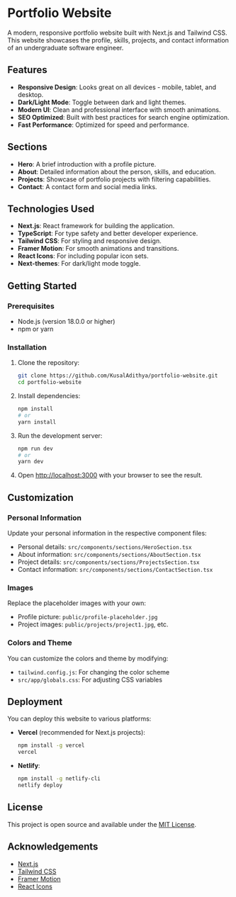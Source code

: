 # Portfolio Website

A modern, responsive portfolio website built with Next.js and Tailwind CSS. This website showcases the profile, skills, projects, and contact information of an undergraduate software engineer.

## Features

- **Responsive Design**: Looks great on all devices - mobile, tablet, and desktop.
- **Dark/Light Mode**: Toggle between dark and light themes.
- **Modern UI**: Clean and professional interface with smooth animations.
- **SEO Optimized**: Built with best practices for search engine optimization.
- **Fast Performance**: Optimized for speed and performance.

## Sections

- **Hero**: A brief introduction with a profile picture.
- **About**: Detailed information about the person, skills, and education.
- **Projects**: Showcase of portfolio projects with filtering capabilities.
- **Contact**: A contact form and social media links.

## Technologies Used

- **Next.js**: React framework for building the application.
- **TypeScript**: For type safety and better developer experience.
- **Tailwind CSS**: For styling and responsive design.
- **Framer Motion**: For smooth animations and transitions.
- **React Icons**: For including popular icon sets.
- **Next-themes**: For dark/light mode toggle.

## Getting Started

### Prerequisites

- Node.js (version 18.0.0 or higher)
- npm or yarn

### Installation

1. Clone the repository:
   ```bash
   git clone https://github.com/KusalAdithya/portfolio-website.git
   cd portfolio-website
   ```

2. Install dependencies:
   ```bash
   npm install
   # or
   yarn install
   ```

3. Run the development server:
   ```bash
   npm run dev
   # or
   yarn dev
   ```

4. Open [http://localhost:3000](http://localhost:3000) with your browser to see the result.

## Customization

### Personal Information

Update your personal information in the respective component files:

- Personal details: `src/components/sections/HeroSection.tsx`
- About information: `src/components/sections/AboutSection.tsx`
- Project details: `src/components/sections/ProjectsSection.tsx`
- Contact information: `src/components/sections/ContactSection.tsx`

### Images

Replace the placeholder images with your own:

- Profile picture: `public/profile-placeholder.jpg`
- Project images: `public/projects/project1.jpg`, etc.

### Colors and Theme

You can customize the colors and theme by modifying:

- `tailwind.config.js`: For changing the color scheme
- `src/app/globals.css`: For adjusting CSS variables

## Deployment

You can deploy this website to various platforms:

- **Vercel** (recommended for Next.js projects):
  ```bash
  npm install -g vercel
  vercel
  ```

- **Netlify**:
  ```bash
  npm install -g netlify-cli
  netlify deploy
  ```

## License

This project is open source and available under the [MIT License](LICENSE).

## Acknowledgements

- [Next.js](https://nextjs.org/)
- [Tailwind CSS](https://tailwindcss.com/)
- [Framer Motion](https://www.framer.com/motion/)
- [React Icons](https://react-icons.github.io/react-icons/)
